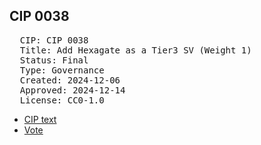 ## CIP 0038

<pre>
  CIP: CIP 0038
  Title: Add Hexagate as a Tier3 SV (Weight 1) 
  Status: Final
  Type: Governance
  Created: 2024-12-06
  Approved: 2024-12-14
  License: CC0-1.0
</pre>

* [CIP text](/cip-0038/cip-0032-0033-0034-0036-0038-0039-0040.pdf)
* [Vote](/cip-0038/votes_%20cip-0032-0033-0034-0036-0038-0039-0040-0042.pdf)

